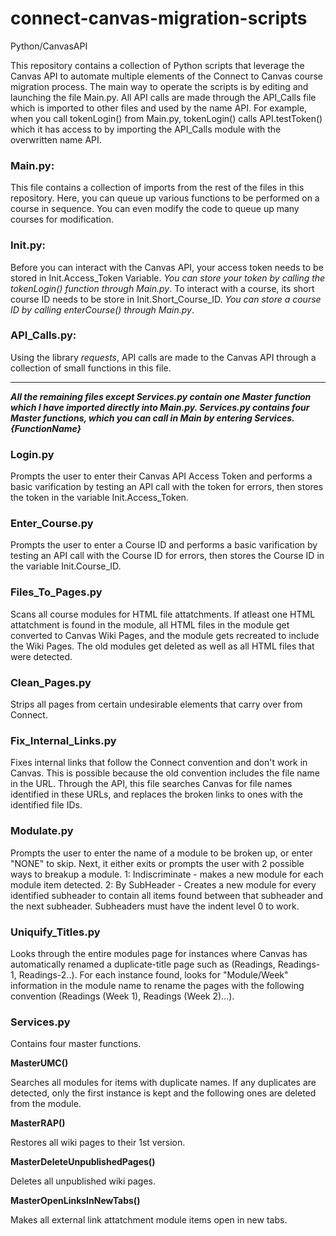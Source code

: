 # connect-canvas-migration-scripts
Python/CanvasAPI

This repository contains a collection of Python scripts that leverage the Canvas API to automate multiple elements of the Connect to Canvas course migration process. The main way to operate the scripts is by editing and launching the file Main.py. All API calls are made through the API_Calls file which is imported to other files and used by the name API. For example, when you call tokenLogin() from Main.py, tokenLogin() calls API.testToken() which it has access to by importing the API_Calls module with the overwritten name API.


### Main.py:

This file contains a collection of imports from the rest of the files in this repository. Here, you can queue up various functions to be performed on a course in sequence. You can even modify the code to queue up many courses for modification.

### Init.py:

Before you can interact with the Canvas API, your access token needs to be stored in Init.Access_Token Variable. *You can store your token by calling the tokenLogin() function through Main.py*. To interact with a course, its short course ID needs to be store in Init.Short_Course_ID. *You can store a course ID by calling enterCourse() through Main.py*.

### API_Calls.py:

Using the library *requests*, API calls are made to the Canvas API through a collection of small functions in this file.

****************************************************************************************************************************
***All the remaining files except Services.py contain one Master function which I have imported directly into Main.py. Services.py contains four Master functions, which you can call in Main by entering Services.{FunctionName}***

### Login.py

Prompts the user to enter their Canvas API Access Token and performs a basic varification by testing an API call with the token for errors, then stores the token in the variable Init.Access_Token.

### Enter_Course.py

Prompts the user to enter a Course ID and performs a basic varification by testing an API call with the Course ID for errors, then stores the Course ID in the variable Init.Course_ID.

### Files_To_Pages.py

Scans all course modules for HTML file attatchments. If atleast one HTML attatchment is found in the module, all HTML files in the module get converted to Canvas Wiki Pages, and the module gets recreated to include the Wiki Pages. The old modules get deleted as well as all HTML files that were detected.

### Clean_Pages.py

Strips all pages from certain undesirable elements that carry over from Connect.

### Fix_Internal_Links.py

Fixes internal links that follow the Connect convention and don't work in Canvas. This is possible because the old convention includes the file name in the URL. Through the API, this file searches Canvas for file names identified in these URLs, and replaces the broken links to ones with the identified file IDs.

### Modulate.py

Prompts the user to enter the name of a module to be broken up, or enter "NONE" to skip. Next, it either exits or prompts the user with 2 possible ways to breakup a module. 1: Indiscriminate - makes a new module for each module item detected. 2: By SubHeader - Creates a new module for every identified subheader to contain all items found between that subheader and the next subheader. Subheaders must have the indent level 0 to work.

### Uniquify_Titles.py

Looks through the entire modules page for instances where Canvas has automatically renamed a duplicate-title page such as (Readings, Readings-1, Readings-2..). For each instance found, looks for "Module/Week" information in the module name to rename the pages with the following convention (Readings (Week 1), Readings (Week 2)...).

### Services.py

Contains four master functions.

**MasterUMC()**

Searches all modules for items with duplicate names. If any duplicates are detected, only the first instance is kept and the following ones are deleted from the module.

**MasterRAP()**

Restores all wiki pages to their 1st version.

**MasterDeleteUnpublishedPages()**

Deletes all unpublished wiki pages.

**MasterOpenLinksInNewTabs()**

Makes all external link attatchment module items open in new tabs.
